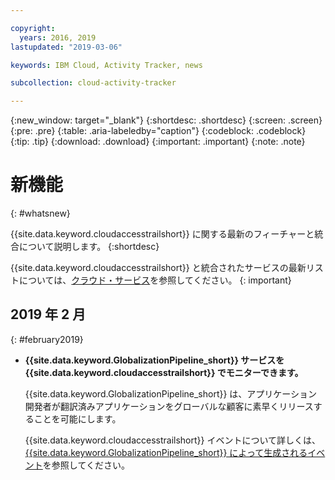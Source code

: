 ```yaml
---

copyright:
  years: 2016, 2019
lastupdated: "2019-03-06"

keywords: IBM Cloud, Activity Tracker, news

subcollection: cloud-activity-tracker

---
```


{:new_window: target="_blank"}
{:shortdesc: .shortdesc}
{:screen: .screen}
{:pre: .pre}
{:table: .aria-labeledby="caption"}
{:codeblock: .codeblock}
{:tip: .tip}
{:download: .download}
{:important: .important}
{:note: .note}

# 新機能
{: #whatsnew}

{{site.data.keyword.cloudaccesstrailshort}} に関する最新のフィーチャーと統合について説明します。
{:shortdesc}

{{site.data.keyword.cloudaccesstrailshort}} と統合されたサービスの最新リストについては、[クラウド・サービス](/docs/services/cloud-activity-tracker/reference?topic=cloud-activity-tracker-cloud_services#cloud_services)を参照してください。
{: important}


## 2019 年 2 月
{: #february2019}

* **{{site.data.keyword.GlobalizationPipeline_short}} サービスを {{site.data.keyword.cloudaccesstrailshort}} でモニターできます。**

    {{site.data.keyword.GlobalizationPipeline_short}} は、アプリケーション開発者が翻訳済みアプリケーションをグローバルな顧客に素早くリリースすることを可能にします。

    {{site.data.keyword.cloudaccesstrailshort}} イベントについて詳しくは、[{{site.data.keyword.GlobalizationPipeline_short}} によって生成されるイベント](/docs/services/GlobalizationPipeline?topic=GlobalizationPipeline-gpat_events#gpat_events)を参照してください。








